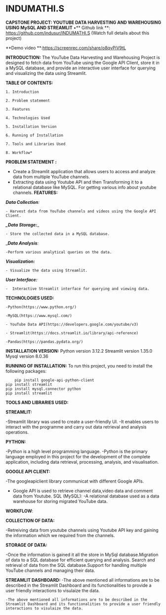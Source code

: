 # INDUMATHI.S

**CAPSTONE PROJECT: YOUTUBE DATA HARVESTING AND WAREHOUSING USING MySQL AND STREAMLIT**
•** Github link **: https://github.com/indusur/INDUMATHI.S
          (Watch full details about this project)
      
 **Demo video **:https://screenrec.com/share/o8qyPiV9tL
  
**INTRODUCTION:**
	The YouTube Data Harvesting and Warehousing Project is designed to fetch data from YouTube using the Google API Client, store it in a MySQL database, and provide an interactive user interface for querying and visualizing the data using Streamlit.

**TABLE OF CONTENTS:**

    1. Introduction
        
    2. Problem statement
    
    3. Features
    
    4. Technologies Used
    
    5. Installation Version
    
    6. Running of Installation
    
    7. Tools and Libraries Used
    
    8. Workflow*

**PROBLEM STATEMENT :**

   - Create a Streamlit application that allows users to access and analyze data from multiple YouTube channels. 
   - Extracting data using Youtube API and then Transforming it to a relational database like MySQL. For getting various info about youtube channels.
 **FEATURES:**

_**Data Collection**:_

    - Harvest data from YouTube channels and videos using the Google API Client.

_**_Data Storage:**__ 

    - Store the collected data in a MySQL database.

__**Data Analysis**:_ 

    -Perform various analytical queries on the data.

_**Visualization:**_

    - Visualize the data using Streamlit.

_**User Interface:**_

    -  Interactive Streamlit interface for querying and viewing data.

**TECHNOLOGIES USED:**

    -Python(https://www.python.org/)
    
    -MySQL(https://www.mysql.com/)
    
    - YouTube Data API(https://developers.google.com/youtube/v3)
    
    - Streamlit(https://docs.streamlit.io/library/api-reference)
    
    -Pandas(https://pandas.pydata.org/)

**INSTALLATION VERSION:**
         Python version 3.12.2
         Streamlit  version 1.35.0
         Mysql version 8.0.36

**RUNNING OF INSTALLATION:**
To run this project, you need to install the following packages:

        pip install google-api-python-client
	pip install streamlit
	pip install mysql.connector python
	pip install streamlit

**TOOLS AND LIBRARIES USED:**

**STREAMLIT:**

-Streamlit library was used to create a user-friendly UI.
-It enables users to interact with the programme and carry out data retrieval and analysis operations.

**PYTHON:**

-Python is a high level programming language.
-Python is the primary language employed in this project for the development of the complete application, including data retrieval, processing, analysis, and visualisation.

**GOOGLE API CLIENT:**

-The googleapiclient library communicat with different Google APIs.
- Google API is used to retrieve channel data,video data and  comment data from Youtube.
 SQL (MySQL): 
-A relational database used as a data warehouse for storing migrated YouTube data.

**WORKFLOW**:

**COLLECTION OF DATA:**

  -Retreiving data from youtube channels using Youtube API key and gaining the information which we required from the channels.

**STORAGE OF DATA:**

   -Once the information is gained it all the store in MySql database.Migration of data  to a SQL database for efficient querying and analysis.
    Search and retrieval of data from the SQL database.Support for handling multiple YouTube channels and managing their data.

**STREAMLIT DASHBOARD:**
   -The above mentioned all informations are to be described in the Streamlit Dashboard and its functionalities to provide a user friendly interactions to visulaize the data.

    -The above mentioned all informations are to be described in the Streamlit Dashboard and its functionalities to provide a user friendly interactions to visulaize the data.

